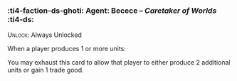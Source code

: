 ### :ti4-faction-ds-ghoti: **Agent**: Becece – _Caretaker of Worlds_ :ti4-ds:
<span style="font-variant:small-caps;">Unlock</span>: Always Unlocked

When a player produces 1 or more units:

You may exhaust this card to allow that player to either produce 2 additional units or gain 1 trade good.
